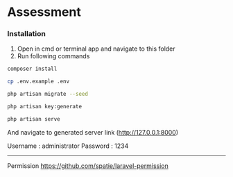 # Assessment    

### Installation

1. Open in cmd or terminal app and navigate to this folder
2. Run following commands

```bash
composer install
```

```bash
cp .env.example .env
```

```bash
php artisan migrate --seed
```

```bash
php artisan key:generate
```

```bash
php artisan serve
```

And navigate to generated server link (http://127.0.0.1:8000)

Username : administrator
Password : 1234

----------------------------------------------------------------------
Permission https://github.com/spatie/laravel-permission
